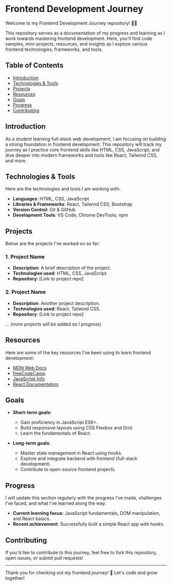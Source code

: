 # Frontend Development Journey

Welcome to my Frontend Development Journey repository! 🎨🚀

This repository serves as a documentation of my progress and learning as I work towards mastering frontend development. Here, you'll find code samples, mini-projects, resources, and insights as I explore various frontend technologies, frameworks, and tools.

## Table of Contents
- [Introduction](#introduction)
- [Technologies & Tools](#technologies--tools)
- [Projects](#projects)
- [Resources](#resources)
- [Goals](#goals)
- [Progress](#progress)
- [Contributing](#contributing)

## Introduction
As a student learning full-stack web development, I am focusing on building a strong foundation in frontend development. This repository will track my journey as I practice core frontend skills like HTML, CSS, JavaScript, and dive deeper into modern frameworks and tools like React, Tailwind CSS, and more.

## Technologies & Tools
Here are the technologies and tools I am working with:

- **Languages**: HTML, CSS, JavaScript
- **Libraries & Frameworks**: React, Tailwind CSS, Bootstrap
- **Version Control**: Git & GitHub
- **Development Tools**: VS Code, Chrome DevTools, npm

## Projects
Below are the projects I've worked on so far:

### 1. **Project Name**
   - **Description**: A brief description of the project.
   - **Technologies used**: HTML, CSS, JavaScript.
   - **Repository**: [Link to project repo]

### 2. **Project Name**
   - **Description**: Another project description.
   - **Technologies used**: React, Tailwind CSS.
   - **Repository**: [Link to project repo]

_... (more projects will be added as I progress)_

## Resources
Here are some of the key resources I’ve been using to learn frontend development:

- [MDN Web Docs](https://developer.mozilla.org/en-US/)
- [freeCodeCamp](https://www.freecodecamp.org/)
- [JavaScript Info](https://javascript.info/)
- [React Documentation](https://reactjs.org/docs/getting-started.html)
  
## Goals
- **Short-term goals**: 
  - Gain proficiency in JavaScript ES6+.
  - Build responsive layouts using CSS Flexbox and Grid.
  - Learn the fundamentals of React.

- **Long-term goals**:
  - Master state management in React using hooks.
  - Explore and integrate backend with frontend (full-stack development).
  - Contribute to open-source frontend projects.

## Progress
I will update this section regularly with the progress I've made, challenges I’ve faced, and what I’ve learned along the way.

- **Current learning focus**: JavaScript fundamentals, DOM manipulation, and React basics.
- **Recent achievement**: Successfully built a simple React app with hooks.

## Contributing
If you'd like to contribute to this journey, feel free to fork this repository, open issues, or submit pull requests!

---

Thank you for checking out my frontend journey! 🎉 Let's code and grow together!

